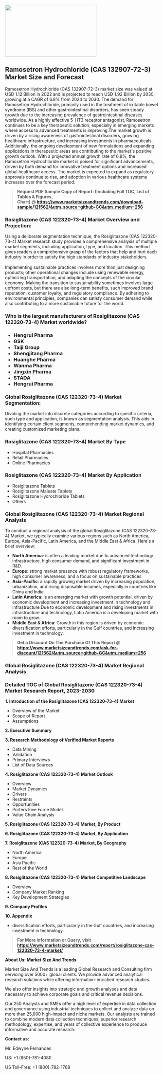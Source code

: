 <p><img class="alignnone size-medium wp-image-20088" src="https://ffe5etoiles.com/wp-content/uploads/2024/12/MST1-300x171.png" alt="" width="300" height="171" /></p><h2>Ramosetron Hydrochloride (CAS 132907-72-3) Market Size and Forecast</h2><p>Ramosetron Hydrochloride (CAS 132907-72-3) market size was valued at USD 1.12 Billion in 2022 and is projected to reach USD 1.92 Billion by 2030, growing at a CAGR of 6.8% from 2024 to 2030. The demand for Ramosetron Hydrochloride, primarily used in the treatment of irritable bowel syndrome (IBS) and other gastrointestinal disorders, has seen steady growth due to the increasing prevalence of gastrointestinal diseases worldwide. As a highly effective 5-HT3 receptor antagonist, Ramosetron continues to be a key therapeutic solution, especially in emerging markets where access to advanced treatments is improving.The market growth is driven by a rising awareness of gastrointestinal disorders, growing healthcare infrastructure, and increasing investments in pharmaceuticals. Additionally, the ongoing development of new formulations and expanding applications in therapeutic areas are contributing to the market's positive growth outlook. With a projected annual growth rate of 6.8%, the Ramosetron Hydrochloride market is poised for significant advancements, driven by both demand for innovative treatment options and increased global healthcare access. The market is expected to expand as regulatory approvals continue to rise, and adoption in various healthcare systems increases over the forecast period.</p></p><blockquote id="" class=""><strong>Request PDF Sample Copy of Report: (Including Full TOC, List of Tables &amp; Figures, Chart)&nbsp;@&nbsp;<strong><a href="https://www.marketsizeandtrends.com/download-sample/121562/&utm_source=github-GC&utm_medium=256" target="_blank">https://www.marketsizeandtrends.com/download-sample/121562/&utm_source=github-GC&utm_medium=256</a></strong></strong></blockquote><h3 id="" class="">Rosiglitazone (CAS 122320-73-4) Market&nbsp;Overview and Projection:</h3><p id="" class="">Using a deliberate segmentation technique, the Rosiglitazone (CAS 122320-73-4) Market research study provides a comprehensive analysis of multiple market segments, including application, type, and location. This method gives readers a comprehensive grasp of the factors that help and hurt each industry in order to satisfy the high standards of industry stakeholders. <br /> <br />Implementing sustainable practices involves more than just designing products; other operational changes include using renewable energy, optimizing transportation, and adopting the concepts of the circular economy. Making the transition to sustainability sometimes involves large upfront costs, but there are also long-term benefits, such improved brand reputation, customer loyalty, and regulatory compliance. By adhering to environmental principles, companies can satisfy consumer demand while also contributing to a more sustainable future for the world.</p><h3 id="" class="">Who is the largest manufacturers of&nbsp;Rosiglitazone (CAS 122320-73-4) Market worldwide?</h3><h3 class=""><p><ul><li>Hengrui Pharma </li><li> GSK </li><li> Taiji Group </li><li> Shengjitang Pharma </li><li> Huanghe Pharma </li><li> Wanma Pharma </li><li> Jingxin Pharma </li><li> STADA </li><li> Hengrui Pharma</li></ul></p></h3><h3 id="" class="">Global&nbsp;Rosiglitazone (CAS 122320-73-4) Market Segmentation:</h3><p id="" class="">Dividing the market into discrete categories according to specific criteria, such type and application, is known as segmentation analysis. This aids in identifying certain client segments, comprehending market dynamics, and creating customized marketing plans.</p><h3 id="" class="">Rosiglitazone (CAS 122320-73-4) Market&nbsp;By Type</h3><p><p><ul><li>Hospital Pharmacies </li><li> Retail Pharmacies </li><li> Online Pharmacies</p></li></ul></p></p><h3 id="" class="">Rosiglitazone (CAS 122320-73-4) Market&nbsp;By Application</h3><p class=""><p><ul><li>Rosiglitazone Tablets </li><li> Rosiglitazone Maleate Tablets </li><li> Rosiglitazone Hydrochloride Tablets </li><li> Others</li></ul></p></p><h3 id="" class="">Global Rosiglitazone (CAS 122320-73-4) Market Regional Analysis</h3><p id="" class="">To conduct a regional analysis of the global Rosiglitazone (CAS 122320-73-4) Market, we typically examine various regions such as North America, Europe, Asia-Pacific, Latin America, and the Middle East &amp; Africa. Here's a brief overview:</p><ul><li><strong>North America</strong>: is often a leading market due to advanced technology infrastructure, high consumer demand, and significant investment in R&amp;D.</li><li><strong>Europe</strong>: strong market presence with robust regulatory frameworks, high consumer awareness, and a focus on sustainable practices.</li><li><strong>Asia-Pacific</strong>: a rapidly growing market driven by increasing population, urbanization, and rising disposable incomes, especially in countries like China and India.</li><li><strong>Latin America</strong>: is an emerging market with growth potential, driven by economic development and increasing investment in technology and infrastructure.Due to economic development and rising investments in infrastructure and technology, Latin America is a developing market with room to grow.</li><li><strong>Middle East &amp; Africa</strong>: Growth in this region is driven by economic diversification efforts, particularly in the Gulf countries, and increasing investment in technology.</li></ul><blockquote id="" class=""><strong>Get a Discount On The Purchase Of This Report @ <strong><a href="https://www.marketsizeandtrends.com/ask-for-discount/121562/&utm_source=github-GC&utm_medium=256" target="_blank">https://www.marketsizeandtrends.com/ask-for-discount/121562/&utm_source=github-GC&utm_medium=256</a></strong></strong></blockquote><h3 id="" class="">Global Rosiglitazone (CAS 122320-73-4) Market Regional Analysis</h3><h3 id="" class="">Detailed TOC of Global Rosiglitazone (CAS 122320-73-4) Market Research Report, 2023-2030</h3><p id="" class=""><strong>1. Introduction of the Rosiglitazone (CAS 122320-73-4) Market</strong></p><ul><li>Overview of the Market</li><li>Scope of Report</li><li>Assumptions</li></ul><p id="" class=""><strong>2. Executive Summary</strong></p><p id="" class=""><strong>3. Research Methodology of Verified Market Reports</strong></p><ul><li>Data Mining</li><li>Validation</li><li>Primary Interviews</li><li>List of Data Sources</li></ul><p id="" class=""><strong>4. Rosiglitazone (CAS 122320-73-4) Market Outlook</strong></p><ul><li>Overview</li><li>Market Dynamics</li><li>Drivers</li><li>Restraints</li><li>Opportunities</li><li>Porters Five Force Model</li><li>Value Chain Analysis</li></ul><p id="" class=""><strong>5. Rosiglitazone (CAS 122320-73-4) Market, By Product</strong></p><p id="" class=""><strong>6. Rosiglitazone (CAS 122320-73-4) Market, By Application</strong></p><p id="" class=""><strong>7. Rosiglitazone (CAS 122320-73-4) Market, By Geography</strong></p><ul><li>North America</li><li>Europe</li><li>Asia Pacific</li><li>Rest of the World</li></ul><p id="" class=""><strong>8. Rosiglitazone (CAS 122320-73-4) Market Competitive Landscape</strong></p><ul><li>Overview</li><li>Company Market Ranking</li><li>Key Development Strategies</li></ul><p id="" class=""><strong>9. Company Profiles</strong></p><p id="" class=""><strong>10. Appendix</strong></p><ul><li>diversification efforts, particularly in the Gulf countries, and increasing investment in technology.</li></ul><blockquote id="" class=""><strong>For More Information or Query, visit <strong><strong><a href="https://www.marketsizeandtrends.com/report/rosiglitazone-cas-122320-73-4-market/" target="_blank">https://www.marketsizeandtrends.com/report/rosiglitazone-cas-122320-73-4-market/</a></strong></strong></strong></blockquote><p id="" class=""><strong>About Us: Market Size And Trends</strong></p><p id="" class="">Market Size And Trends is a leading Global Research and Consulting firm servicing over 5000+ global clients. We provide advanced analytical research solutions while offering information-enriched research studies.</p><p id="" class="">We also offer insights into strategic and growth analyses and data necessary to achieve corporate goals and critical revenue decisions.</p><p id="" class="">Our 250 Analysts and SMEs offer a high level of expertise in data collection and governance using industrial techniques to collect and analyze data on more than 25,000 high-impact and niche markets. Our analysts are trained to combine modern data collection techniques, superior research methodology, expertise, and years of collective experience to produce informative and accurate research.</p><p id="" class=""><strong>Contact us:</strong></p><p id="" class="">Mr. Edwyne Fernandes</p><p id="" class="">US: +1 (650)-781-4080</p><p id="" class="">US Toll-Free: +1 (800)-782-1768</p>
